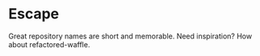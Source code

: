 # Escape
Great repository names are short and memorable. Need inspiration? How about refactored-waffle.
